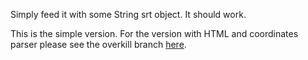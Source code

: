 Simply feed it with some String srt object. It should work. 


This is the simple version. For the version with HTML and coordinates parser please see the overkill branch [here](https://git.mant.life/arman/srt_parser/src/overkill). 